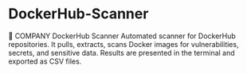 # DockerHub-Scanner
🐳 COMPANY DockerHub Scanner   Automated scanner for DockerHub repositories. It pulls, extracts, scans Docker images for vulnerabilities, secrets, and sensitive data.  Results are presented in the terminal and exported as CSV files.
